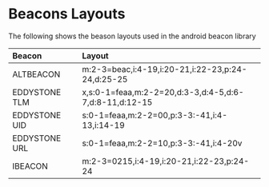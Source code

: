 Beacons Layouts
===========================

The following shows the beason layouts used in the android beacon library

Beacon | Layout
:------| :-------
ALTBEACON | m:2-3=beac,i:4-19,i:20-21,i:22-23,p:24-24,d:25-25
EDDYSTONE TLM | x,s:0-1=feaa,m:2-2=20,d:3-3,d:4-5,d:6-7,d:8-11,d:12-15
EDDYSTONE  UID | s:0-1=feaa,m:2-2=00,p:3-3:-41,i:4-13,i:14-19
EDDYSTONE  URL | s:0-1=feaa,m:2-2=10,p:3-3:-41,i:4-20v
IBEACON	| m:2-3=0215,i:4-19,i:20-21,i:22-23,p:24-24